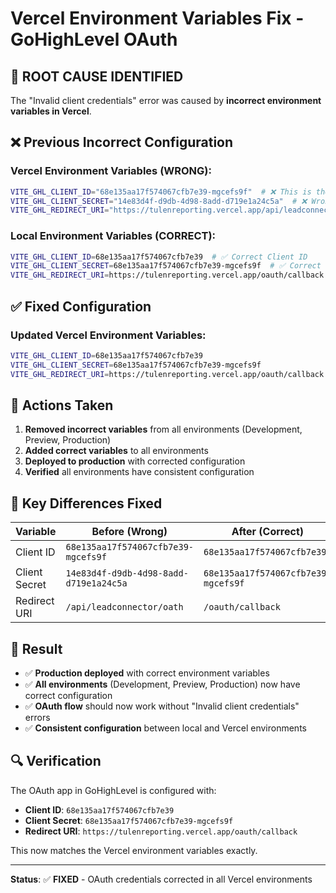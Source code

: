 # Vercel Environment Variables Fix - GoHighLevel OAuth

## 🚨 **ROOT CAUSE IDENTIFIED**

The "Invalid client credentials" error was caused by **incorrect environment variables in Vercel**.

## ❌ **Previous Incorrect Configuration**

### Vercel Environment Variables (WRONG):
```bash
VITE_GHL_CLIENT_ID="68e135aa17f574067cfb7e39-mgcefs9f"  # ❌ This is the Client Key, not Client ID
VITE_GHL_CLIENT_SECRET="14e83d4f-d9db-4d98-8add-d719e1a24c5a"  # ❌ Wrong secret
VITE_GHL_REDIRECT_URI="https://tulenreporting.vercel.app/api/leadconnector/oath"  # ❌ Wrong endpoint
```

### Local Environment Variables (CORRECT):
```bash
VITE_GHL_CLIENT_ID=68e135aa17f574067cfb7e39  # ✅ Correct Client ID
VITE_GHL_CLIENT_SECRET=68e135aa17f574067cfb7e39-mgcefs9f  # ✅ Correct Client Secret
VITE_GHL_REDIRECT_URI=https://tulenreporting.vercel.app/oauth/callback  # ✅ Correct endpoint
```

## ✅ **Fixed Configuration**

### Updated Vercel Environment Variables:
```bash
VITE_GHL_CLIENT_ID=68e135aa17f574067cfb7e39
VITE_GHL_CLIENT_SECRET=68e135aa17f574067cfb7e39-mgcefs9f
VITE_GHL_REDIRECT_URI=https://tulenreporting.vercel.app/oauth/callback
```

## 🔧 **Actions Taken**

1. **Removed incorrect variables** from all environments (Development, Preview, Production)
2. **Added correct variables** to all environments
3. **Deployed to production** with corrected configuration
4. **Verified** all environments have consistent configuration

## 🎯 **Key Differences Fixed**

| Variable | Before (Wrong) | After (Correct) |
|----------|----------------|-----------------|
| Client ID | `68e135aa17f574067cfb7e39-mgcefs9f` | `68e135aa17f574067cfb7e39` |
| Client Secret | `14e83d4f-d9db-4d98-8add-d719e1a24c5a` | `68e135aa17f574067cfb7e39-mgcefs9f` |
| Redirect URI | `/api/leadconnector/oath` | `/oauth/callback` |

## 🚀 **Result**

- ✅ **Production deployed** with correct environment variables
- ✅ **All environments** (Development, Preview, Production) now have correct configuration
- ✅ **OAuth flow** should now work without "Invalid client credentials" errors
- ✅ **Consistent configuration** between local and Vercel environments

## 🔍 **Verification**

The OAuth app in GoHighLevel is configured with:
- **Client ID**: `68e135aa17f574067cfb7e39`
- **Client Secret**: `68e135aa17f574067cfb7e39-mgcefs9f`
- **Redirect URI**: `https://tulenreporting.vercel.app/oauth/callback`

This now matches the Vercel environment variables exactly.

---

**Status**: ✅ **FIXED** - OAuth credentials corrected in all Vercel environments
